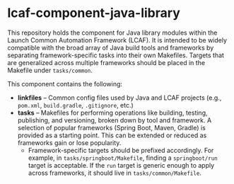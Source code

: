 # lcaf-component-java-library

This repository holds the component for Java library modules within the Launch Common Automation Framework (LCAF). It is intended to be widely compatible with the broad array of Java build tools and frameworks by separating framework-specific tasks into their own Makefiles. Targets that are generalized across multiple frameworks should be placed in the Makefile under `tasks/common`.

This component contains the following:

* **linkfiles** – Common config files used by Java and LCAF projects (e.g., `pom.xml`, `build.gradle`, `.gitignore`, etc.)
* **tasks** – Makefiles for performing operations like building, testing, publishing, and versioning, broken down by tool and framework. A selection of popular frameworks (Spring Boot, Maven, Gradle) is provided as a starting point. This can be extended or reduced as frameworks gain or lose popularity.
  * Framework-specific targets should be prefixed accordingly. For example, in `tasks/springboot/Makefile`, finding a `springboot/run` target is acceptable. If the `run` target is generic enough to apply across frameworks, it should live in `tasks/common/Makefile`.

